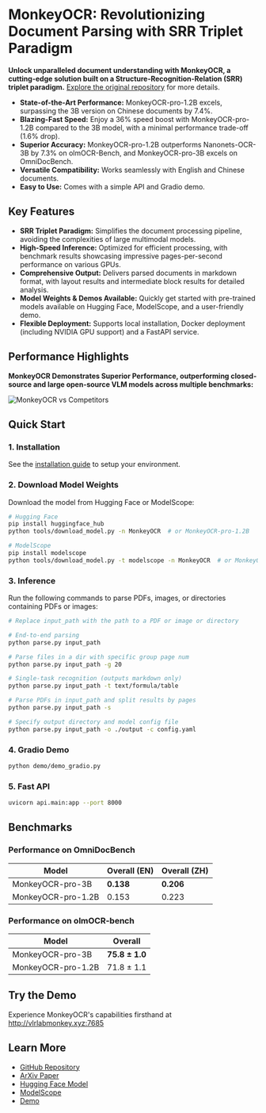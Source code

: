 # MonkeyOCR: Revolutionizing Document Parsing with SRR Triplet Paradigm

**Unlock unparalleled document understanding with MonkeyOCR, a cutting-edge solution built on a Structure-Recognition-Relation (SRR) triplet paradigm.** [Explore the original repository](https://github.com/Yuliang-Liu/MonkeyOCR) for more details.

*   **State-of-the-Art Performance:** MonkeyOCR-pro-1.2B excels, surpassing the 3B version on Chinese documents by 7.4%.
*   **Blazing-Fast Speed:** Enjoy a 36% speed boost with MonkeyOCR-pro-1.2B compared to the 3B model, with a minimal performance trade-off (1.6% drop).
*   **Superior Accuracy:** MonkeyOCR-pro-1.2B outperforms Nanonets-OCR-3B by 7.3% on olmOCR-Bench, and MonkeyOCR-pro-3B excels on OmniDocBench.
*   **Versatile Compatibility:** Works seamlessly with English and Chinese documents.
*   **Easy to Use:** Comes with a simple API and Gradio demo.

## Key Features

*   **SRR Triplet Paradigm:** Simplifies the document processing pipeline, avoiding the complexities of large multimodal models.
*   **High-Speed Inference:** Optimized for efficient processing, with benchmark results showcasing impressive pages-per-second performance on various GPUs.
*   **Comprehensive Output:** Delivers parsed documents in markdown format, with layout results and intermediate block results for detailed analysis.
*   **Model Weights & Demos Available:** Quickly get started with pre-trained models available on Hugging Face, ModelScope, and a user-friendly demo.
*   **Flexible Deployment:** Supports local installation, Docker deployment (including NVIDIA GPU support) and a FastAPI service.

## Performance Highlights

**MonkeyOCR Demonstrates Superior Performance, outperforming closed-source and large open-source VLM models across multiple benchmarks:**

![MonkeyOCR vs Competitors](https://v1.ax1x.com/2025/07/15/EKhkhY.png)

## Quick Start

### 1. Installation
See the [installation guide](https://github.com/Yuliang-Liu/MonkeyOCR/blob/main/docs/install_cuda_pp.md#install-with-cuda-support) to setup your environment.

### 2. Download Model Weights
Download the model from Hugging Face or ModelScope:

```bash
# Hugging Face
pip install huggingface_hub
python tools/download_model.py -n MonkeyOCR  # or MonkeyOCR-pro-1.2B

# ModelScope
pip install modelscope
python tools/download_model.py -t modelscope -n MonkeyOCR  # or MonkeyOCR-pro-1.2B
```

### 3. Inference
Run the following commands to parse PDFs, images, or directories containing PDFs or images:

```bash
# Replace input_path with the path to a PDF or image or directory

# End-to-end parsing
python parse.py input_path

# Parse files in a dir with specific group page num
python parse.py input_path -g 20

# Single-task recognition (outputs markdown only)
python parse.py input_path -t text/formula/table

# Parse PDFs in input_path and split results by pages
python parse.py input_path -s

# Specify output directory and model config file
python parse.py input_path -o ./output -c config.yaml
```

### 4. Gradio Demo
```bash
python demo/demo_gradio.py
```
### 5. Fast API
```bash
uvicorn api.main:app --port 8000
```

## Benchmarks

### Performance on OmniDocBench

| Model                  | Overall (EN) | Overall (ZH) |
| ---------------------- | ------------ | ------------ |
| MonkeyOCR-pro-3B       | **0.138**    | **0.206**    |
| MonkeyOCR-pro-1.2B     | 0.153        | 0.223        |

### Performance on olmOCR-bench

| Model                        | Overall |
| ---------------------------- | ------- |
| MonkeyOCR-pro-3B            | **75.8 ± 1.0** |
| MonkeyOCR-pro-1.2B          | 71.8 ± 1.1       |

##  Try the Demo
Experience MonkeyOCR's capabilities firsthand at  http://vlrlabmonkey.xyz:7685

## Learn More

*   [GitHub Repository](https://github.com/Yuliang-Liu/MonkeyOCR)
*   [ArXiv Paper](https://arxiv.org/abs/2506.05218)
*   [Hugging Face Model](https://huggingface.co/echo840/MonkeyOCR)
*   [ModelScope](https://modelscope.cn/models/l1731396519/MonkeyOCR)
*   [Demo](http://vlrlabmonkey.xyz:7685/)